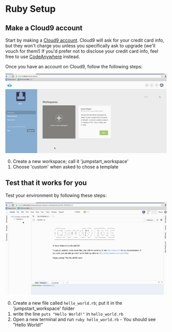 # Ruby Setup

## Make a Cloud9 account

Start by making a [Cloud9 account][c9]. Cloud9 will ask for your credit card info, but they won't charge you unless you specifically ask to upgrade (we'll vouch for them!) If you'd prefer not to disclose your credit card info, feel free to use [CodeAnywhere][ca] instead.

Once you have an account on Cloud9, follow the following steps:

![Setup Cloud9](./setup-cloud9.gif)

0. Create a new workspace; call it 'jumpstart_workspace'
0. Choose 'custom' when asked to chose a template

## Test that it works for you

Test your environment by following these steps:

![Hello World Cloud9](./hello-world-cloud9.gif)

0. Create a new file called `hello_world.rb`; put it in the 'jumpstart_workspace' folder
0. write the line `puts "Hello World!"` in `hello_world.rb`
0. Open a new terminal and run `ruby hello_world.rb` - You should see "Hello World!"

[c9]: https://c9.io
[ca]: https://codeanywhere.com
